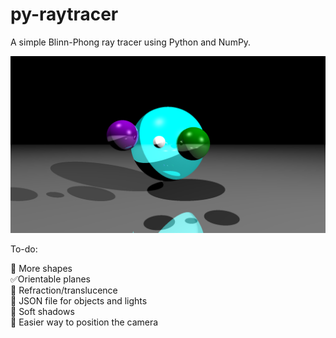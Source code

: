 # py-raytracer
A simple Blinn-Phong ray tracer using Python and NumPy.

<img src="samples/1.png" alt="Basic scene" title="Basic scene"/>

To-do:

🔳 More shapes<br />
✅Orientable planes<br />
🔳 Refraction/translucence<br />
🔳 JSON file for objects and lights<br />
🔳 Soft shadows<br />
🔳 Easier way to position the camera<br />